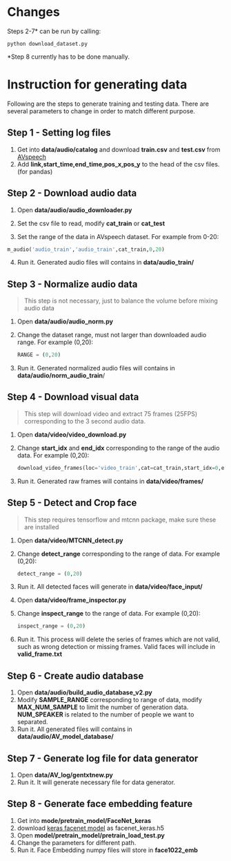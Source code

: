 # Changes
Steps 2-7* can be run by calling:
```
python download_dataset.py
```
*Step 8 currently has to be done manually.

# Instruction for generating data

Following are the steps to generate training and testing data.  There are several parameters to change in order to match different purpose. 

## Step 1 - Setting log files

1. Get into **data/audio/catalog** and download **train.csv** and **test.csv** from [AVspeech](https://looking-to-listen.github.io/avspeech/download.html)
2. Add **link,start_time,end_time,pos_x,pos_y** to the head of the csv files. (for pandas) 

## Step 2 - Download audio data

1.  Open **data/audio/audio_downloader.py** 

2.  Set the csv file to read, modify **cat_train** or **cat_test**

3.  Set the range of the data in AVspeech dataset. For example from 0-20:

   ```python
   m_audio('audio_train','audio_train',cat_train,0,20)
   ```

4. Run it. Generated audio files will contains in **data/audio_train/**

## Step 3 - Normalize audio data

> This step is not necessary, just to balance the volume before mixing audio data

1. Open **data/audio/audio_norm.py**

2. Change the dataset range, must not larger than downloaded audio range. For example (0,20):

   ```python
   RANGE = (0,20)
   ```

3. Run it. Generated normalized audio files will contains in **data/audio/norm_audio_train**/

## Step 4 - Download visual data 

> This step will download video and extract 75 frames (25FPS) corresponding to the 3 second audio data.

1. Open **data/video/video_download.py**

2. Change **start_idx** and **end_idx** corresponding to the range of the audio data. For example  (0,20):

   ```python
   download_video_frames(loc='video_train',cat=cat_train,start_idx=0,end_idx=20,rm_video=True)
   ```

3. Run it. Generated raw frames will contains in **data/video/frames/**

## Step 5 - Detect and Crop face 

> This step requires tensorflow and mtcnn package, make sure these are installed

1. Open **data/video/MTCNN_detect.py**

2. Change **detect_range** corresponding to the range of data. For example (0,20):

   ```python
   detect_range = (0,20)
   ```

3. Run it. All detected faces will generate in **data/video/face_input/**

4. Open **data/video/frame_inspector.py**

5. Change **inspect_range** to the range of data. For example (0,20):

   ```python
   inspect_range = (0,20)
   ```

6. Run it. This process will delete the series of frames which are not valid, such as wrong detection or missing frames. Valid faces will include in **valid_frame.txt**

## Step 6 - Create audio database 

1. Open **data/audio/build_audio_database_v2.py**
2. Modify **SAMPLE_RANGE** corresponding to range of data, modify **MAX_NUM_SAMPLE** to limit the number of generation data. **NUM_SPEAKER** is related to the number of people we want to separated.
3. Run it. All generated files will contains in **data/audio/AV_model_database/**

## Step 7 - Generate log file for data generator 

1. Open **data/AV_log/gentxtnew.py**
2. Run it. It will generate necessary file for data generator.

## Step 8 - Generate face embedding feature 

1. Get into **mode/pretrain_model/FaceNet_keras**
2. download [keras facenet model](https://github.com/nyoki-mtl/keras-facenet) as facenet_keras.h5 
3. Open **model/pretrain_model/pretrain_load_test.py**
4. Change the parameters for different path. 
5. Run it. Face Embedding numpy files will store in **face1022_emb**

















